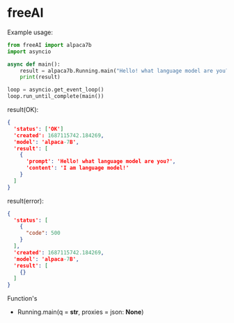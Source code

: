 # freeAI
Example usage:
```python
from freeAI import alpaca7b
import asyncio

async def main():
    result = alpaca7b.Running.main("Hello! what language model are you?")
    print(result)

loop = asyncio.get_event_loop()
loop.run_until_complete(main())
```

result(OK):
```json
{
  'status': ['OK']
  'created': 1687115742.184269,
  'model': 'alpaca-7B',
  'result': [
    {
      'prompt': 'Hello! what language model are you?',
      'content': 'I am language model!'
    }
  ]
}
```
result(error):
```json
{
  'status': [
    {
      "code": 500
    }
  ],
  'created': 1687115742.184269,
  'model': 'alpaca-7B',
  'result': [
    {}
  ]
}
```
Function's
* Running.main(q = **str**, proxies = json: **None**)